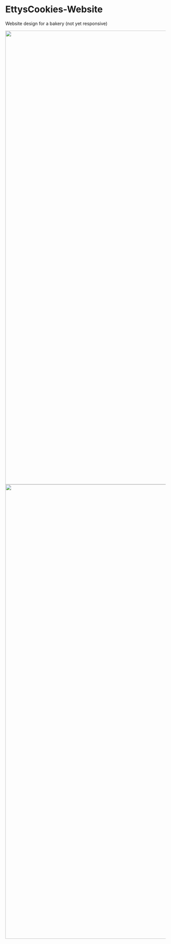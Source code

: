 # EttysCookies-Website
Website design for a bakery (not yet responsive)
<p align="center">
<img width="1425" alt="Screenshot 2019-11-13 at 12 57 54" src="https://user-images.githubusercontent.com/54980083/68761874-50ecd680-0615-11ea-9bb3-65f419729ddc.png">
<img width="1427" alt="Screenshot 2019-11-13 at 12 58 08" src="https://user-images.githubusercontent.com/54980083/68761966-77127680-0615-11ea-8e08-2d2d5121b6c4.png">
</p>

